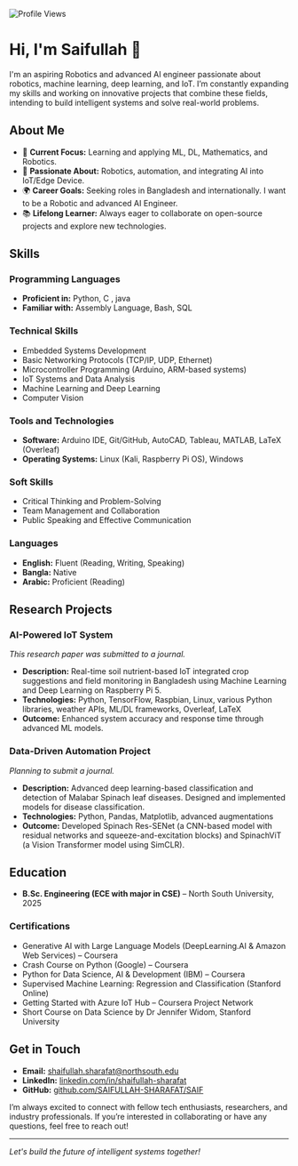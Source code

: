 ![Profile Views](https://komarev.com/ghpvc/?username=SAIFULLAH-SHARAFAT&color=green)

# Hi, I'm Saifullah 👋

I'm an aspiring Robotics and advanced AI engineer passionate about robotics, machine learning, deep learning, and IoT. I’m constantly expanding my skills and working on innovative projects that combine these fields, intending to build intelligent systems and solve real-world problems.

## About Me

- 🔭 **Current Focus:** Learning and applying ML, DL, Mathematics, and Robotics.
- 🤖 **Passionate About:** Robotics, automation, and integrating AI into IoT/Edge Device.
- 🌍 **Career Goals:** Seeking roles in Bangladesh and internationally. I want to be a Robotic and advanced AI Engineer.
- 📚 **Lifelong Learner:** Always eager to collaborate on open-source projects and explore new technologies.

## Skills

### Programming Languages
- **Proficient in:** Python, C , java 
- **Familiar with:** Assembly Language, Bash, SQL 

### Technical Skills
- Embedded Systems Development  
- Basic Networking Protocols (TCP/IP, UDP, Ethernet)  
- Microcontroller Programming (Arduino, ARM-based systems)  
- IoT Systems and Data Analysis  
- Machine Learning and Deep Learning  
- Computer Vision

### Tools and Technologies
- **Software:** Arduino IDE, Git/GitHub, AutoCAD, Tableau, MATLAB, LaTeX (Overleaf)
- **Operating Systems:** Linux (Kali, Raspberry Pi OS), Windows

### Soft Skills
- Critical Thinking and Problem-Solving  
- Team Management and Collaboration  
- Public Speaking and Effective Communication

### Languages
- **English:** Fluent (Reading, Writing, Speaking)  
- **Bangla:** Native  
- **Arabic:** Proficient (Reading)

## Research Projects

### AI-Powered IoT System  
*This research paper was submitted to a journal.*  
- **Description:** Real-time soil nutrient-based IoT integrated crop suggestions and field monitoring in Bangladesh using Machine Learning and Deep Learning on Raspberry Pi 5.  
- **Technologies:** Python, TensorFlow, Raspbian, Linux, various Python libraries, weather APIs, ML/DL frameworks, Overleaf, LaTeX  
- **Outcome:** Enhanced system accuracy and response time through advanced ML models.

### Data-Driven Automation Project  
*Planning to submit a journal.*  
- **Description:** Advanced deep learning-based classification and detection of Malabar Spinach leaf diseases. Designed and implemented models for disease classification.  
- **Technologies:** Python, Pandas, Matplotlib, advanced augmentations  
- **Outcome:** Developed Spinach Res-SENet (a CNN-based model with residual networks and squeeze-and-excitation blocks) and SpinachViT (a Vision Transformer model using SimCLR).

## Education

- **B.Sc. Engineering (ECE with major in CSE)** – North South University, 2025

### Certifications
- Generative AI with Large Language Models (DeepLearning.AI & Amazon Web Services) – Coursera  
- Crash Course on Python (Google) – Coursera  
- Python for Data Science, AI & Development (IBM) – Coursera  
- Supervised Machine Learning: Regression and Classification (Stanford Online)  
- Getting Started with Azure IoT Hub – Coursera Project Network  
- Short Course on Data Science by Dr Jennifer Widom, Stanford University

## Get in Touch

- **Email:** [shaifullah.sharafat@northsouth.edu](mailto:shaifullah.sharafat@northsouth.edu)  
- **LinkedIn:** [linkedin.com/in/shaifullah-sharafat](https://www.linkedin.com/in/shaifullah-sharafat/)  
- **GitHub:** [github.com/SAIFULLAH-SHARAFAT/SAIF](https://github.com/SAIFULLAH-SHARAFAT/SAIF)

I’m always excited to connect with fellow tech enthusiasts, researchers, and industry professionals. If you’re interested in collaborating or have any questions, feel free to reach out!

---

*Let's build the future of intelligent systems together!*

